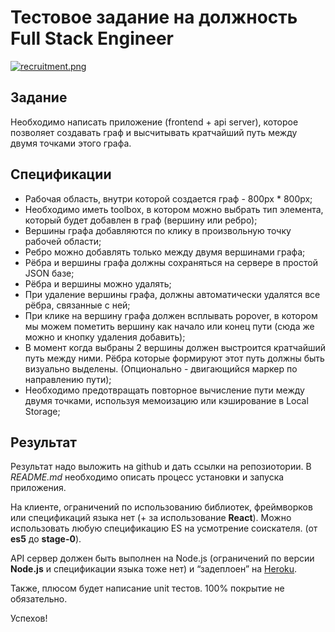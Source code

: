 # Тестовое задание на должность Full Stack Engineer

[![recruitment.png](https://s16.postimg.org/7ah7u7mdh/recruitment.png)](https://postimg.org/image/kems6wef5/)

## Задание

Необходимо написать приложение (frontend + api server), которое позволяет создавать граф и высчитывать кратчайший путь между двумя точками этого графа.

## Спецификации

- Рабочая область, внутри которой создается граф - 800px * 800px;
- Необходимо иметь toolbox, в котором можно выбрать тип элемента, который будет добавлен в граф (вершину или ребро);
- Вершины графа добавляются по клику в произвольную точку рабочей области;
- Ребро можно добавлять только между двумя вершинами графа;
- Рёбра и вершины графа должны сохраняться на сервере в простой JSON базе;
- Рёбра и вершины можно удалять;
- При удаление вершины графа, должны автоматически удалятся все рёбра, связанные с ней;
- При клике на вершину графа должен всплывать popover, в котором мы можем пометить вершину как начало или конец пути (сюда же можно и кнопку удаления добавить);
- В момент когда  выбраны 2 вершины должен выстроится кратчайший путь между ними. Рёбра которые формируют этот путь должны быть визуально выделены. (Опционально - двигающийся маркер по направлению пути);
- Необходимо предотвращать повторное вычисление пути между двумя точками, используя мемоизацию или кэширование в Local Storage;

## Результат

Результат надо выложить на github и дать ссылки на репозиотории. В _README.md_ необходимо описать процесс установки и запуска приложения.

На клиенте, ограничений по использованию библиотек, фреймворков или спецификаций языка нет (+ за использование **React**). Можно использовать любую спецификацию ES на усмотрение соискателя. (от **es5** до **stage-0**).

API сервер должен быть выполнен на Node.js (ограничений по версии **Node.js** и спецификации языка тоже нет) и “задеплоен” на [Heroku](https://www.heroku.com/).

Также, плюсом будет написание unit тестов. 100% покрытие не обязательно.

Успехов!
